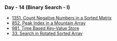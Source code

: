 ### Day - 14 (Binary Search - I)

-   [1351. Count Negative Numbers in a Sorted Matrix](./1351_countNegativeNumbersInASortedMatrix.md)
-   [852. Peak Index in a Mountain Array](./852_peakIndexInAMountainArray.md)
-   [981. Time Based Key-Value Store](./981_timeBasedKeyValueStore.md)
-   [33. Search in Rotated Sorted Array](./33_searchInRotatedSortedArray.md)
